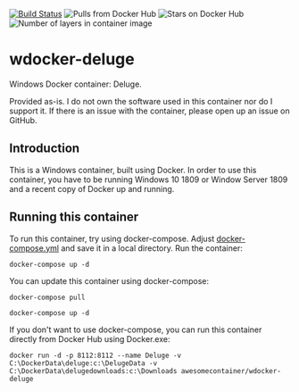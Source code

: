 [![Build Status](https://dev.azure.com/AwesomeContainer/AzurePipeline/_apis/build/status/deluge/AzurePipeline-wdocker-deluge-dev?branchName=dev)](https://dev.azure.com/AwesomeContainer/AzurePipeline/_build/latest?definitionId=4&branchName=dev)
![Pulls from Docker Hub](https://img.shields.io/docker/pulls/awesomecontainer/wdocker-deluge.svg?style=flat)
![Stars on Docker Hub](https://img.shields.io/docker/stars/awesomecontainer/wdocker-deluge.svg?style=flat)
![Number of layers in container image](https://img.shields.io/microbadger/layers/awesomecontainer/wdocker-deluge.svg?style=flat)

# wdocker-deluge
Windows Docker container: Deluge.

Provided as-is. I do not own the software used in this container nor do I support it. If there is an issue with the container, please open up an issue on GitHub.

## Introduction
This is a Windows container, built using Docker.  In order to use this container, you have to be running Windows 10 1809 or Window Server 1809 and a recent copy of Docker up and running. 

## Running this container
To run this container, try using docker-compose. Adjust [docker-compose.yml](https://github.com/AwesomeContainer/wdocker-deluge/blob/master/docker-compose.yml) and save it in a local directory. Run the container:

  `docker-compose up -d`

You can update this container using docker-compose:

  `docker-compose pull`
  
  `docker-compose up -d`

If you don't want to use docker-compose, you can run this container directly from Docker Hub using Docker.exe:

  `docker run -d -p 8112:8112 --name Deluge -v C:\DockerData\deluge:c:\DelugeData -v C:\DockerData\delugedownloads:c:\Downloads awesomecontainer/wdocker-deluge`
